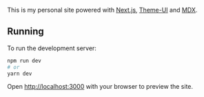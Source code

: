 This is my personal site powered with [Next.js](https://nextjs.org/), [Theme-UI](theme-ui.com/) and [MDX](https://mdxjs.com/).

## Running

To run the development server:

```bash
npm run dev
# or
yarn dev
```

Open [http://localhost:3000](http://localhost:3000) with your browser to preview the site.
